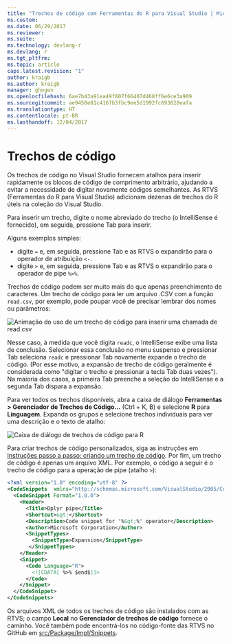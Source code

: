```yaml
---
title: "Trechos de código com Ferramentas do R para Visual Studio | Microsoft Docs"
ms.custom: 
ms.date: 06/29/2017
ms.reviewer: 
ms.suite: 
ms.technology: devlang-r
ms.devlang: r
ms.tgt_pltfrm: 
ms.topic: article
caps.latest.revision: "1"
author: kraigb
ms.author: kraigb
manager: ghogen
ms.openlocfilehash: 6ae7b43a91ea49f807f66407d468ff6e6ce3a909
ms.sourcegitcommit: ae9450e81c4167b3fbc9ee5d1992fc693628eafa
ms.translationtype: HT
ms.contentlocale: pt-BR
ms.lasthandoff: 12/04/2017
---
```

# <a name="code-snippets"></a>Trechos de código

Os trechos de código no Visual Studio fornecem atalhos para inserir rapidamente os blocos de código de comprimento arbitrário, ajudando a evitar a necessidade de digitar novamente códigos semelhantes. As RTVS (Ferramentas do R para Visual Studio) adicionam dezenas de trechos do R úteis na coleção do Visual Studio.

Para inserir um trecho, digite o nome abreviado do trecho (o IntelliSense é fornecido), em seguida, pressione Tab para inserir.

Alguns exemplos simples:

- digite `=` e, em seguida, pressione Tab e as RTVS o expandirão para o operador de atribuição `<-`.
- digite `>` e, em seguida, pressione Tab e as RTVS o expandirão para o operador de pipe `%>%`.

Trechos de código podem ser muito mais do que apenas preenchimento de caracteres. Um trecho de código para ler um arquivo .CSV com a função `read.csv`, por exemplo, pode poupar você de precisar lembrar dos nomes ou parâmetros:

![Animação do uso de um trecho de código para inserir uma chamada de read.csv](media/code-snippet-expansion.gif)

Nesse caso, à medida que você digita `readc`, o IntelliSense exibe uma lista de conclusão. Selecionar essa conclusão no menu suspenso e pressionar Tab seleciona `readc` e pressionar Tab novamente expande o trecho de código. (Por esse motivo, a expansão de trecho de código geralmente é considerada como "digitar o trecho e pressionar a tecla Tab duas vezes"). Na maioria dos casos, a primeira Tab preenche a seleção do IntelliSense e a segunda Tab dispara a expansão.

Para ver todos os trechos disponíveis, abra a caixa de diálogo **Ferramentas > Gerenciador de Trechos de Código...** (Ctrl + K, B) e selecione **R** para **Linguagem**. Expanda os grupos e selecione trechos individuais para ver uma descrição e o texto de atalho:

![Caixa de diálogo de trechos de código para R](media/code-snippet-dialog.png)

Para criar trechos de código personalizados, siga as instruções em [Instruções passo a passo: criando um trecho de código](../ide/walkthrough-creating-a-code-snippet.md). Por fim, um trecho de código é apenas um arquivo XML. Por exemplo, o código a seguir é o trecho de código para a operação de pipe (atalho `>`):

```xml
<?xml version="1.0" encoding="utf-8" ?>
<CodeSnippets  xmlns="http://schemas.microsoft.com/VisualStudio/2005/CodeSnippet">
  <CodeSnippet Format="1.0.0">
    <Header>
      <Title>Dplyr pipe</Title>
      <Shortcut>&gt;</Shortcut>
      <Description>Code snippet for '%&gt;%' operator</Description>
      <Author>Microsoft Corporation</Author>
      <SnippetTypes>
        <SnippetType>Expansion</SnippetType>
       </SnippetTypes>
    </Header>
    <Snippet>
      <Code Language="R">
        <![CDATA[ %>% $end$]]>
      </Code>
    </Snippet>
  </CodeSnippet>
</CodeSnippets>
```

Os arquivos XML de todos os trechos de código são instalados com as RTVS; o campo **Local** no **Gerenciador de trechos de código** fornece o caminho. Você também pode encontrá-los no código-fonte das RTVS no GitHub em [src/Package/Impl/Snippets](https://github.com/Microsoft/RTVS/tree/master/src/Package/Impl/Snippets).
